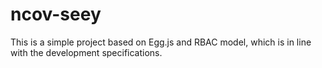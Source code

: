# ncov-seey
This is a simple project based on Egg.js and RBAC model, which is in line with the development specifications.
